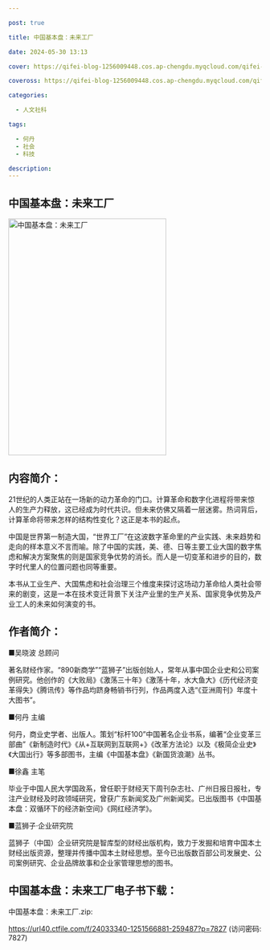 ```yaml
---

post: true

title: 中国基本盘：未来工厂

date: 2024-05-30 13:13

cover: https://qifei-blog-1256009448.cos.ap-chengdu.myqcloud.com/qifei-blog/41N+FghscNL.jpg

coveross: https://qifei-blog-1256009448.cos.ap-chengdu.myqcloud.com/qifei-blog/41N+FghscNL.jpg

categories:

  - 人文社科

tags:

  - 何丹
  - 社会
  - 科技

description:
---
```


## 中国基本盘：未来工厂

<img alt="中国基本盘：未来工厂" class="aligncenter loading" data-was-processed="true" decoding="async" fetchpriority="high" height="471" src="https://qifei-blog-1256009448.cos.ap-chengdu.myqcloud.com/qifei-blog/41N+FghscNL.jpg" style="cursor: zoom-in;" width="314"/>

## 内容简介：

21世纪的人类正站在一场新的动力革命的门口。计算革命和数字化进程将带来惊人的生产力释放，这已经成为时代共识。但未来仿佛又隔着一层迷雾。热词背后，计算革命将带来怎样的结构性变化？这正是本书的起点。<br/>

中国是世界第一制造大国，“世界工厂”在这波数字革命里的产业实践、未来趋势和走向的样本意义不言而喻。除了中国的实践，美、德、日等主要工业大国的数字焦虑和解决方案聚焦的则是国家竞争优势的消长。而人是一切变革和进步的目的，数字时代里人的位置问题也同等重要。<br/>

本书从工业生产、大国焦虑和社会治理三个维度来探讨这场动力革命给人类社会带来的剧变，这是一本在技术变迁背景下关注产业里的生产关系、国家竞争优势及产业工人的未来如何演变的书。

## 作者简介：

■吴晓波 总顾问<br/>

著名财经作家。“890新商学”“蓝狮子”出版创始人，常年从事中国企业史和公司案例研究。他创作的《大败局》《激荡三十年》《激荡十年，水大鱼大》《历代经济变革得失》《腾讯传》等作品均跻身畅销书行列，作品两度入选“《亚洲周刊》年度十大图书”。

■何丹 主编<br/>

何丹，商业史学者、出版人。策划“标杆100”中国著名企业书系，编著“企业变革三部曲”《新制造时代》《从+互联网到互联网+》《改革方法论》以及《极简企业史》《大国出行》等多部图书，主编《中国基本盘》《新国货浪潮》丛书。

■徐鑫 主笔<br/>

毕业于中国人民大学国政系，曾任职于财经天下周刊杂志社、广州日报日报社，专注产业财经及时政领域研究，曾获广东新闻奖及广州新闻奖。已出版图书《中国基本盘：双循环下的经济新空间》《网红经济学》。

■蓝狮子·企业研究院<br/>

蓝狮子（中国）企业研究院是智库型的财经出版机构，致力于发掘和培育中国本土财经出版资源，整理并传播中国本土财经思想。至今已出版数百部公司发展史、公司案例研究、企业品牌故事和企业家管理思想的图书。

## 中国基本盘：未来工厂电子书下载：

中国基本盘：未来工厂.zip: 

https://url40.ctfile.com/f/24033340-1251566881-259487?p=7827 (访问密码: 7827)
